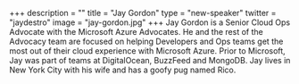 +++
description = ""
title = "Jay Gordon"
type = "new-speaker"
twitter = "jaydestro"
image = "jay-gordon.jpg"
+++
Jay Gordon is a Senior Cloud Ops Advocate with the Microsoft Azure Advocates. He and the rest of the Advocacy team are focused on helping Developers and Ops teams get the most out of their cloud experience with Microsoft Azure. Prior to Microsoft, Jay was part of teams at DigitalOcean, BuzzFeed and MongoDB. Jay lives in New York City with his wife and has a goofy pug named Rico.